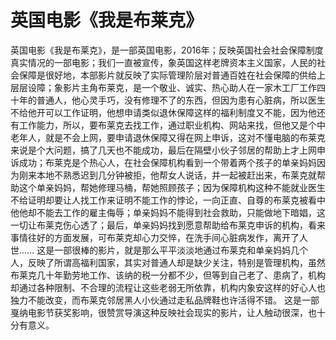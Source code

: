 # 英国电影《我是布莱克》

英国电影《我是布莱克》，是一部英国电影，2016年；反映英国社会社会保障制度真实情况的一部电影；我们一直被宣传，象英国这样老牌资本主义国家，人民的社会保障是很好地，本部影片就反映了实际管理阶层对普通百姓在社会保障的供给上层层设障；象影片主角布莱克，是一个敬业、诚实、热心助人在一家木工厂工作四十年的普通人，他心灵手巧，没有修理不了的东西，但因为患有心脏病，所以医生不给他开可以工作证明，他想申请类似退休保障这样的福利制度又不能，因为他还有工作能力，所以，要布莱克去找工作，通过职业机构、网站来找，但他又是个中老年人，就是不会上网，要申请退休保障又得在网上申诉，这对不懂电脑的布莱克来说是个大问题，搞了几天也不能成功，最后在隔壁小伙子邻居的帮助上才上网申诉成功；布莱克是个热心人，在社会保障机构看到一个带着两个孩子的单亲妈妈因为刚来本地不熟悉迟到几分钟被拒，他帮女人说话，并一起被赶出来，布莱克就帮助这个单亲妈妈，帮她修理马桶，帮她照顾孩子；因为保障机构这种不能就业医生不给证明却要让人找工作来证明不能工作的悖论，一向正直、自尊的布莱克被看中他他却不能去工作的雇主侮辱；单亲妈妈不能得到社会救助，只能做地下暗娼，这一切让布莱克伤心透了；最后，单亲妈妈找到愿意帮助给布莱克申诉的机构，看来事情往好的方面发展，可布莱克却心力交悴，在洗手间心脏病发作，离开了人世......
这是一部很棒的影片，就是那么平平淡淡地通过布莱克和单亲妈妈几个人，反映了所谓高福利国家，其实对普通人却是缺少关注，特别是管理机构，虽然布莱克几十年勤劳地工作、该纳的税一分都不少，但等到自己老了、患病了，机构却通过各种限制、不合理的流程让这些老弱无所依靠，机构内象安这样的好心人也独力不能改变，而布莱克邻居黑人小伙通过走私品牌鞋也许活得不错。
这是一部戛纳电影节获奖影响，很赞赏导演这种反映社会现实的影片，让人触动很深，也十分有意义。